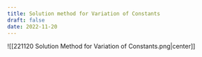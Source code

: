 ```yaml
---
title: Solution method for Variation of Constants
draft: false
date: 2022-11-20
---
```


![[221120 Solution Method for Variation of Constants.png|center]]





